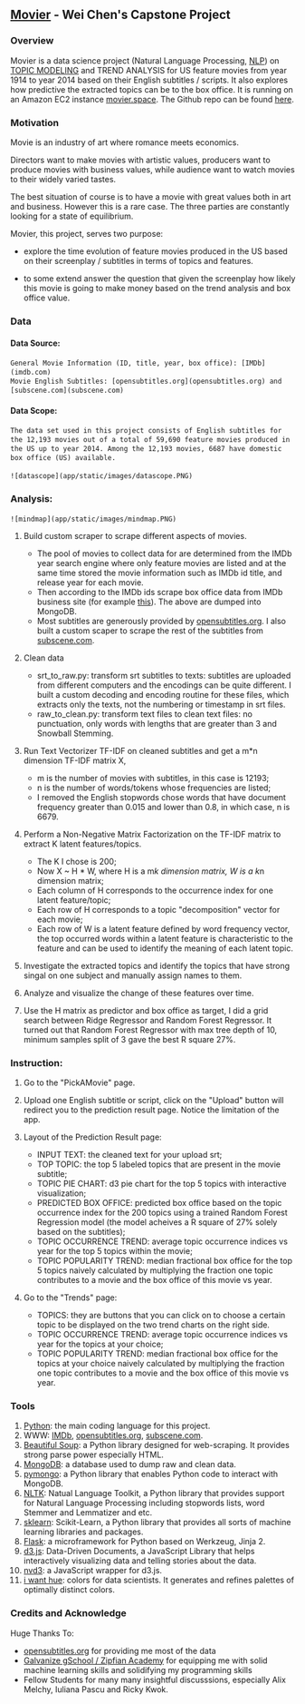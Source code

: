 ## [Movier](movier.space) - Wei Chen's Capstone Project

### Overview

Movier is a data science project (Natural Language Processing, [NLP](en.wikipedia.org/wiki))
on [TOPIC MODELING](en.wikipedia.org/wiki/Topic_model) and TREND ANALYSIS for US feature movies from year 1914 to year 2014 based on their English subtitles / scripts. It also explores how predictive the extracted topics can be to the box office. It is running on an Amazon EC2 instance [movier.space](movier.space). The Github repo can be found [here](github.com/weichen1984/Movier). 

### Motivation

Movie is an industry of art where romance meets economics.

Directors want to make movies with artistic values, producers want to produce movies with business values, while audience want to watch movies to their widely varied tastes.

The best situation of course is to have a movie with great values both in art and business. However this is a rare case. The three parties are constantly looking for a state of equilibrium.

Movier, this project, serves two purpose:

* explore the time evolution of feature movies produced in the US based on their screenplay / subtitles in terms of topics and features.

* to some extend answer the question that given the screenplay how likely this movie is going to make money based on the trend analysis and box office value.


### Data

#### Data Source:

    General Movie Information (ID, title, year, box office): [IMDb](imdb.com) 
    Movie English Subtitles: [opensubtitles.org](opensubtitles.org) and [subscene.com](subscene.com) 

#### Data Scope:

    The data set used in this project consists of English subtitles for the 12,193 movies out of a total of 59,690 feature movies produced in the US up to year 2014. Among the 12,193 movies, 6687 have domestic box office (US) available.

    ![datascope](app/static/images/datascope.PNG)


### Analysis:

    ![mindmap](app/static/images/mindmap.PNG)

1. Build custom scraper to scrape different aspects of movies.
    * The pool of movies to collect data for are determined from the IMDb year search engine where only feature movies are listed and at the same time stored the movie information such as IMDb id title, and release year for each movie.
    * Then according to the IMDb ids scrape box office data from IMDb business site (for example [this](http://www.imdb.com/title/tt1563738/business)). The above are dumped into MongoDB.
    * Most subtitles are generously provided by [opensubtitles.org](opensubtitles.org). I also built a custom scaper to scrape the rest of the subtitles from [subscene.com](subscene.com).

2. Clean data
    * srt_to_raw.py: transform srt subtitles to texts: subtitles are uploaded from different computers and the encodings can be quite different. I built a custom decoding and encoding routine for these files, which extracts only the texts, not the numbering or timestamp in srt files.
    * raw_to_clean.py: transform text files to clean text files: no punctuation, only words with lengths that are greater than 3 and Snowball Stemming.
3. Run Text Vectorizer TF-IDF on cleaned subtitles and get a m*n dimension TF-IDF matrix X,
    * m is the number of movies with subtitles, in this case is 12193;
    * n is the number of words/tokens whose frequencies are listed;
    * I removed the English stopwords chose words that have document frequency greater than 0.015 and lower than 0.8, in which case, n is 6679.

4. Perform a Non-Negative Matrix Factorization on the TF-IDF matrix to extract K latent features/topics.
    * The K I chose is 200;
    * Now X ~ H * W, where H is a m*k dimension matrix, W is a k*n dimension matrix;
    * Each column of H corresponds to the occurrence index for one latent feature/topic;
    * Each row of H corresponds to a topic "decomposition" vector for each movie;
    * Each row of W is a latent feature defined by word frequency vector, the top occurred words within a latent feature is characteristic to the feature and can be used to identify the meaning of each latent topic.

5. Investigate the extracted topics and identify the topics that have strong singal on one subject and manually assign names to them.

6. Analyze and visualize the change of these features over time.

7. Use the H matrix as predictor and box office as target, I did a grid search between Ridge Regressor and Random Forest Regressor. It turned out that Random Forest Regressor with max tree depth of 10, minimum samples split of 3 gave the best R square 27%.

### Instruction:

1. Go to the "PickAMovie" page.

2. Upload one English subtitle or script, click on the "Upload" button will redirect you to the prediction result page. Notice the limitation of the app.

3. Layout of the Prediction Result page:

    * INPUT TEXT: the cleaned text for your upload srt;
    * TOP TOPIC: the top 5 labeled topics that are present in the movie subtitle;
    * TOPIC PIE CHART: d3 pie chart for the top 5 topics with interactive visualization;
    * PREDICTED BOX OFFICE: predicted box office based on the topic occurrence index for the 200 topics using a trained Random Forest Regression model (the model acheives a R square of 27% solely based on the subtitles);
    * TOPIC OCCURRENCE TREND: average topic occurrence indices vs year for the top 5 topics within the movie;
    * TOPIC POPULARITY TREND: median fractional box office for the top 5 topics naively calculated by multiplying the fraction one topic contributes to a movie and the box office of this movie vs year.

4. Go to the "Trends" page:

    * TOPICS: they are buttons that you can click on to choose a certain topic to be displayed on the two trend charts on the right side.
    * TOPIC OCCURRENCE TREND: average topic occurrence indices vs year for the topics at your choice;
    * TOPIC POPULARITY TREND: median fractional box office for the topics at your choice naively calculated by multiplying the fraction one topic contributes to a movie and the box office of this movie vs year.


### Tools

1. [Python](https://www.python.org/): the main coding language for this project.
2. WWW: [IMDb](http://www.imdb.com/), [opensubtitles.org](http://www.opensubtitles.org/), [subscene.com](http://subscene.com/).
3. [Beautiful Soup](http://www.crummy.com/software/Beautifulsoup/): a Python library designed for web-scraping. It provides strong parse power especially HTML.
4. [MongoDB](http://www.mongodb.org/): a database used to dump raw and clean data.
5. [pymongo](http://api.mongodb.org/python/current/): a Python library that enables Python code to interact with MongoDB.
6. [NLTK](http://www.nltk.org/): Natual Language Toolkit, a Python library that provides support for Natural Language Processing including stopwords lists, word Stemmer and Lemmatizer and etc.
7. [sklearn](http://scikit-learn.org/): Scikit-Learn, a Python library that provides all sorts of machine learning libraries and packages.
8. [Flask](http://flask.pocoo.org/): a microframework for Python based on Werkzeug, Jinja 2.
9. [d3.js](http://d3js.org/): Data-Driven Documents, a JavaScript Library that helps interactively visualizing data and telling stories about the data.
10. [nvd3](http://nvd3.org/): a JavaScript wrapper for d3.js.
11. [i want hue](http://tools.medialab.sciences-po.fr/iwanthue/): colors for data scientists. It generates and refines palettes of optimally distinct colors.

### Credits and Acknowledge

Huge Thanks To:

* [opensubtitles.org](opensubtitles.org) for providing me most of the data
* [Galvanize gSchool / Zipfian Academy](http://www.zipfianacademy.com/) for equipping me with solid machine learning skills and solidifying my programming skills
* Fellow Students for many many insightful discusssions, especially Alix Melchy, Iuliana Pascu and Ricky Kwok.



